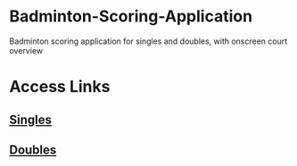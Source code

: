 # Badminton-Scoring-Application
Badminton scoring application for singles and doubles, with onscreen court overview

# Access Links
## [Singles](https://krudff.github.io/Badminton-Scoring-Application/Singles.html)
## [Doubles](https://krudff.github.io/Badminton-Scoring-Application/Doubles.html)
